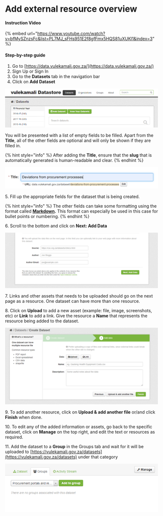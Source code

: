 # Add external resource overview

#### Instruction Video

{% embed url="https://www.youtube.com/watch?v=bfMySZnzsFc&list=PL7MJ_sFHs951E2f8gfFmx5HQS81uXUKl1&index=3" %}

#### Step-by-step guide

1. Go to [https://data.vulekamali.gov.za/](https://data.vulekamali.gov.za/)
2. Sign Up or Sign In
3. Go to the **Datasets** tab in the navigation bar
4. Click on **Add Dataset**

![](../../.gitbook/assets/add-dataset.PNG)

You will be presented with a list of empty fields to be filled. Apart from the **Title**, all of the other fields are optional and will only be shown if they are filled in.

{% hint style="info" %}
After adding the **Title**, ensure that the **slug** that is automatically generated is human-readable and clear.
{% endhint %}

![](../../.gitbook/assets/title-and-slug.PNG)

5\. Fill up the appropriate fields for the dataset that is being created.

{% hint style="info" %}
The other fields can take some formatting using the format called [**Markdown**](https://www.markdownguide.org/)**.** This format can especially be used in this case for bullet points or numbering.
{% endhint %}

6\. Scroll to the bottom and click on **Next: Add Data**

![](../../.gitbook/assets/next-add-data.PNG)

7\. Links and other assets that needs to be uploaded should go on the next page as a resource. One dataset can have more than one resource.

8\. Click on **Upload** to add a new asset (example: file, image, screenshots, etc) or **Link** to add a link. Give the resource a **Name** that represents the resource being added to the dataset.

![](../../.gitbook/assets/upload-resources.PNG)

9\. To add another resource, click on **Upload & add another file** or/and click **Finish** when done.

10\. To edit any of the added information or assets, go back to the specific dataset, click on **Manage** on the top right, and edit the text or resources as required.

11\. Add the dataset to a **Group** in the Groups tab and wait for it will be uploaded to [https://vulekamali.gov.za/datasets](https://vulekamali.gov.za/datasets) under that category

![](../../.gitbook/assets/groups.PNG)

